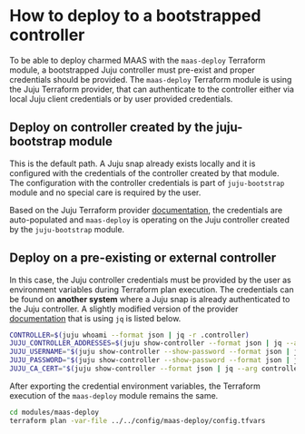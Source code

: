 # How to deploy to a bootstrapped controller

To be able to deploy charmed MAAS with the `maas-deploy` Terraform module, a bootstrapped Juju controller must pre-exist and proper credentials should be provided. The `maas-deploy` Terraform module is using the Juju Terraform provider, that can authenticate to the controller either via local Juju client credentials or by user provided credentials.

## Deploy on controller created by the juju-bootstrap module

This is the default path. A Juju snap already exists locally and it is configured with the credentials of the controller created by that module. The configuration with the controller credentials is part of `juju-bootstrap` module and no special care is required by the user.

Based on the Juju Terraform provider [documentation](https://registry.terraform.io/providers/juju/juju/latest/docs#populated-by-the-provider-via-the-juju-cli-client), the credentials are auto-populated and `maas-deploy` is operating on the Juju controller created by the `juju-bootstrap` module.

## Deploy on a pre-existing or external controller

In this case, the Juju controller credentials must be provided by the user as environment variables during Terraform plan execution. The credentials can be found on **another system** where a Juju snap is already authenticated to the Juju controller. A slightly modified version of the provider [documentation](https://registry.terraform.io/providers/juju/juju/latest/docs#environment-variables) that is using `jq` is listed below.

```bash
CONTROLLER=$(juju whoami --format json | jq -r .controller)
JUJU_CONTROLLER_ADDRESSES=$(juju show-controller --format json | jq --arg controller "$CONTROLLER" -r '.[$controller].details.["api-endpoints"] | join(",")')
JUJU_USERNAME="$(juju show-controller --show-password --format json | jq --arg controller "$CONTROLLER" -r '.[$controller].account.user')"
JUJU_PASSWORD="$(juju show-controller --show-password --format json | jq --arg controller "$CONTROLLER" -r '.[$controller].account.password')"
JUJU_CA_CERT="$(juju show-controller --format json | jq --arg controller "$CONTROLLER" -r '.[$controller].details.["ca-cert"]')"
```

After exporting the credential environment variables, the Terraform execution of the `maas-deploy` module remains the same.

```bash
cd modules/maas-deploy
terraform plan -var-file ../../config/maas-deploy/config.tfvars
```
